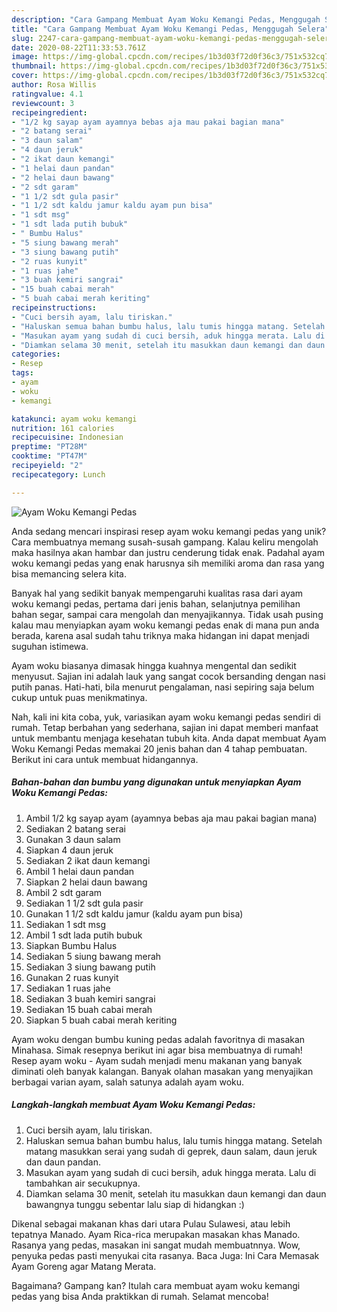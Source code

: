 ```yaml
---
description: "Cara Gampang Membuat Ayam Woku Kemangi Pedas, Menggugah Selera"
title: "Cara Gampang Membuat Ayam Woku Kemangi Pedas, Menggugah Selera"
slug: 2247-cara-gampang-membuat-ayam-woku-kemangi-pedas-menggugah-selera
date: 2020-08-22T11:33:53.761Z
image: https://img-global.cpcdn.com/recipes/1b3d03f72d0f36c3/751x532cq70/ayam-woku-kemangi-pedas-foto-resep-utama.jpg
thumbnail: https://img-global.cpcdn.com/recipes/1b3d03f72d0f36c3/751x532cq70/ayam-woku-kemangi-pedas-foto-resep-utama.jpg
cover: https://img-global.cpcdn.com/recipes/1b3d03f72d0f36c3/751x532cq70/ayam-woku-kemangi-pedas-foto-resep-utama.jpg
author: Rosa Willis
ratingvalue: 4.1
reviewcount: 3
recipeingredient:
- "1/2 kg sayap ayam ayamnya bebas aja mau pakai bagian mana"
- "2 batang serai"
- "3 daun salam"
- "4 daun jeruk"
- "2 ikat daun kemangi"
- "1 helai daun pandan"
- "2 helai daun bawang"
- "2 sdt garam"
- "1 1/2 sdt gula pasir"
- "1 1/2 sdt kaldu jamur kaldu ayam pun bisa"
- "1 sdt msg"
- "1 sdt lada putih bubuk"
- " Bumbu Halus"
- "5 siung bawang merah"
- "3 siung bawang putih"
- "2 ruas kunyit"
- "1 ruas jahe"
- "3 buah kemiri sangrai"
- "15 buah cabai merah"
- "5 buah cabai merah keriting"
recipeinstructions:
- "Cuci bersih ayam, lalu tiriskan."
- "Haluskan semua bahan bumbu halus, lalu tumis hingga matang. Setelah matang masukkan serai yang sudah di geprek, daun salam, daun jeruk dan daun pandan."
- "Masukan ayam yang sudah di cuci bersih, aduk hingga merata. Lalu di tambahkan air secukupnya."
- "Diamkan selama 30 menit, setelah itu masukkan daun kemangi dan daun bawangnya tunggu sebentar lalu siap di hidangkan :)"
categories:
- Resep
tags:
- ayam
- woku
- kemangi

katakunci: ayam woku kemangi 
nutrition: 161 calories
recipecuisine: Indonesian
preptime: "PT28M"
cooktime: "PT47M"
recipeyield: "2"
recipecategory: Lunch

---
```



![Ayam Woku Kemangi Pedas](https://img-global.cpcdn.com/recipes/1b3d03f72d0f36c3/751x532cq70/ayam-woku-kemangi-pedas-foto-resep-utama.jpg)

Anda sedang mencari inspirasi resep ayam woku kemangi pedas yang unik? Cara membuatnya memang susah-susah gampang. Kalau keliru mengolah maka hasilnya akan hambar dan justru cenderung tidak enak. Padahal ayam woku kemangi pedas yang enak harusnya sih memiliki aroma dan rasa yang bisa memancing selera kita.

Banyak hal yang sedikit banyak mempengaruhi kualitas rasa dari ayam woku kemangi pedas, pertama dari jenis bahan, selanjutnya pemilihan bahan segar, sampai cara mengolah dan menyajikannya. Tidak usah pusing kalau mau menyiapkan ayam woku kemangi pedas enak di mana pun anda berada, karena asal sudah tahu triknya maka hidangan ini dapat menjadi suguhan istimewa.

Ayam woku biasanya dimasak hingga kuahnya mengental dan sedikit menyusut. Sajian ini adalah lauk yang sangat cocok bersanding dengan nasi putih panas. Hati-hati, bila menurut pengalaman, nasi sepiring saja belum cukup untuk puas menikmatinya.


Nah, kali ini kita coba, yuk, variasikan ayam woku kemangi pedas sendiri di rumah. Tetap berbahan yang sederhana, sajian ini dapat memberi manfaat untuk membantu menjaga kesehatan tubuh kita. Anda dapat membuat Ayam Woku Kemangi Pedas memakai 20 jenis bahan dan 4 tahap pembuatan. Berikut ini cara untuk membuat hidangannya.

<!--inarticleads1-->

##### Bahan-bahan dan bumbu yang digunakan untuk menyiapkan Ayam Woku Kemangi Pedas:

1. Ambil 1/2 kg sayap ayam (ayamnya bebas aja mau pakai bagian mana)
1. Sediakan 2 batang serai
1. Gunakan 3 daun salam
1. Siapkan 4 daun jeruk
1. Sediakan 2 ikat daun kemangi
1. Ambil 1 helai daun pandan
1. Siapkan 2 helai daun bawang
1. Ambil 2 sdt garam
1. Sediakan 1 1/2 sdt gula pasir
1. Gunakan 1 1/2 sdt kaldu jamur (kaldu ayam pun bisa)
1. Sediakan 1 sdt msg
1. Ambil 1 sdt lada putih bubuk
1. Siapkan  Bumbu Halus
1. Sediakan 5 siung bawang merah
1. Sediakan 3 siung bawang putih
1. Gunakan 2 ruas kunyit
1. Sediakan 1 ruas jahe
1. Sediakan 3 buah kemiri sangrai
1. Sediakan 15 buah cabai merah
1. Siapkan 5 buah cabai merah keriting


Ayam woku dengan bumbu kuning pedas adalah favoritnya di masakan Minahasa. Simak resepnya berikut ini agar bisa membuatnya di rumah! Resep ayam woku - Ayam sudah menjadi menu makanan yang banyak diminati oleh banyak kalangan. Banyak olahan masakan yang menyajikan berbagai varian ayam, salah satunya adalah ayam woku. 

<!--inarticleads2-->

##### Langkah-langkah membuat Ayam Woku Kemangi Pedas:

1. Cuci bersih ayam, lalu tiriskan.
1. Haluskan semua bahan bumbu halus, lalu tumis hingga matang. Setelah matang masukkan serai yang sudah di geprek, daun salam, daun jeruk dan daun pandan.
1. Masukan ayam yang sudah di cuci bersih, aduk hingga merata. Lalu di tambahkan air secukupnya.
1. Diamkan selama 30 menit, setelah itu masukkan daun kemangi dan daun bawangnya tunggu sebentar lalu siap di hidangkan :)


Dikenal sebagai makanan khas dari utara Pulau Sulawesi, atau lebih tepatnya Manado. Ayam Rica-rica merupakan masakan khas Manado. Rasanya yang pedas, masakan ini sangat mudah membuatnnya. Wow, penyuka pedas pasti menyukai cita rasanya. Baca Juga: Ini Cara Memasak Ayam Goreng agar Matang Merata. 

Bagaimana? Gampang kan? Itulah cara membuat ayam woku kemangi pedas yang bisa Anda praktikkan di rumah. Selamat mencoba!
